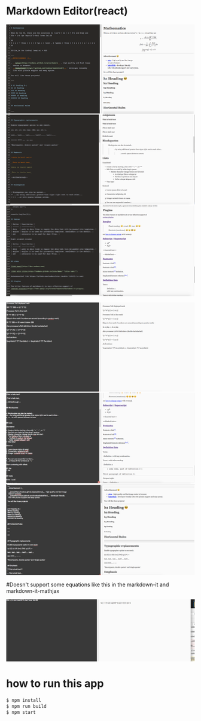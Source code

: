 # Markdown Editor(react)

![Alt text](imgs/math.png?raw=true "Title")
![Alt text](imgs/emoji.png?raw=true "Title")
![Alt text](imgs/html.png?raw=true "Title")

![Alt text](imgs/1.png?raw=true "Title")
![Alt text](imgs/2.png?raw=true "Title")
![Alt text](imgs/3.png?raw=true "Title")

#Doesn't support some equations like this in the markdown-it and markdown-it-mathjax

![Alt text](imgs/error1.png?raw=true "Title")


# how to run this app

```
$ npm install
$ npm run build
$ npm start
```
